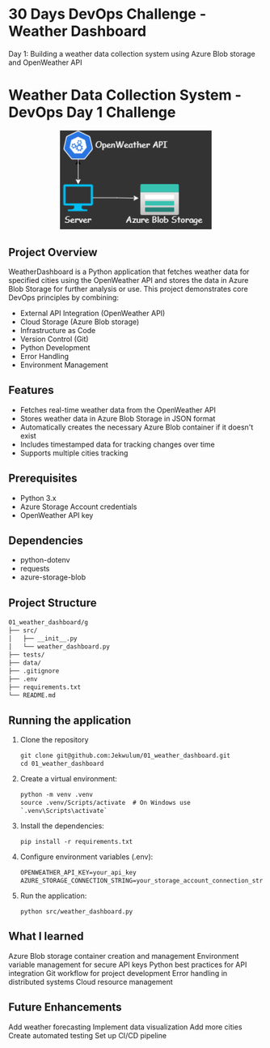 # 30 Days DevOps Challenge - Weather Dashboard
Day 1: Building a weather data collection system using Azure Blob storage and OpenWeather API

# Weather Data Collection System - DevOps Day 1 Challenge
<!-- ![Project Structure](./DevopsChallenge_day01.drawio.png) -->
<p align="center">
  <img src="./DevopsChallenge_day01.drawio.png" alt="Logo" width="300"/>
</p>


## Project Overview
WeatherDashboard is a Python application that fetches weather data for specified cities using the OpenWeather API and stores the data in Azure Blob Storage for further analysis or use. This project demonstrates core DevOps principles by combining:

- External API Integration (OpenWeather API)
- Cloud Storage (Azure Blob storage)
- Infrastructure as Code
- Version Control (Git)
- Python Development
- Error Handling
- Environment Management

## Features
- Fetches real-time weather data from the OpenWeather API
- Stores weather data in Azure Blob Storage in JSON format
- Automatically creates the necessary Azure Blob container if it doesn't exist
- Includes timestamped data for tracking changes over time
- Supports multiple cities tracking

## Prerequisites
- Python 3.x
- Azure Storage Account credentials
- OpenWeather API key

## Dependencies
- python-dotenv
- requests
- azure-storage-blob

## Project Structure
```shell
01_weather_dashboard/g
├── src/
│   ├── __init__.py
│   └── weather_dashboard.py
├── tests/
├── data/
├── .gitignore
├── .env
├── requirements.txt
└── README.md
```

## Running the application
1. Clone the repository
    ```shell
    git clone git@github.com:Jekwulum/01_weather_dashboard.git
    cd 01_weather_dashboard
    ```
2. Create a virtual environment:
   ```shell
   python -m venv .venv
   source .venv/Scripts/activate  # On Windows use `.venv\Scripts\activate`
   ```
3. Install the dependencies:
   ```shell
   pip install -r requirements.txt
   ```
4. Configure environment variables (.env):
   ```shell
   OPENWEATHER_API_KEY=your_api_key
   AZURE_STORAGE_CONNECTION_STRING=your_storage_account_connection_string
   ```
5. Run the application:
   ```shell
   python src/weather_dashboard.py
   ```

## What I learned
Azure Blob storage container creation and management
Environment variable management for secure API keys
Python best practices for API integration
Git workflow for project development
Error handling in distributed systems
Cloud resource management

## Future Enhancements
Add weather forecasting
Implement data visualization
Add more cities
Create automated testing
Set up CI/CD pipeline